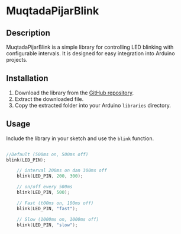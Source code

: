 # MuqtadaPijarBlink

## Description

MuqtadaPijarBlink is a simple library for controlling LED blinking with configurable intervals. It is designed for easy integration into Arduino projects.

## Installation

1. Download the library from the [GitHub repository](https://github.com/AdakHaddad/MuqtadaPijarBlink).
2. Extract the downloaded file.
3. Copy the extracted folder into your Arduino `libraries` directory.

## Usage

Include the library in your sketch and use the `blink` function.

```cpp

//Default (500ms on, 500ms off)
blink(LED_PIN);

    // interval 200ms on dan 300ms off
    blink(LED_PIN, 200, 300);

    // on/off every 500ms
    blink(LED_PIN, 500);

    // Fast (t00ms on, 100ms off)
    blink(LED_PIN, "fast");

    // Slow (1000ms on, 1000ms off)
    blink(LED_PIN, "slow");
```

